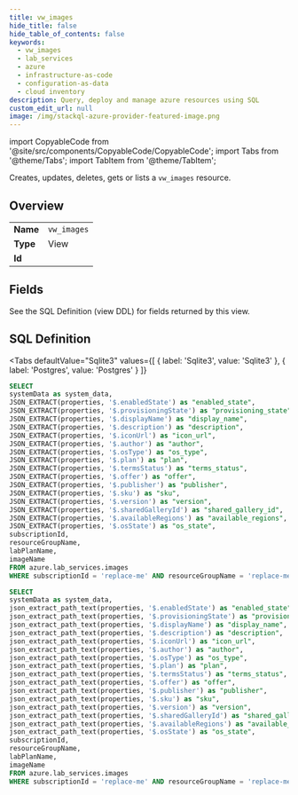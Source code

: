 ```yaml
--- 
title: vw_images
hide_title: false
hide_table_of_contents: false
keywords:
  - vw_images
  - lab_services
  - azure
  - infrastructure-as-code
  - configuration-as-data
  - cloud inventory
description: Query, deploy and manage azure resources using SQL
custom_edit_url: null
image: /img/stackql-azure-provider-featured-image.png
---
```


import CopyableCode from '@site/src/components/CopyableCode/CopyableCode';
import Tabs from '@theme/Tabs';
import TabItem from '@theme/TabItem';

Creates, updates, deletes, gets or lists a <code>vw_images</code> resource.

## Overview
<table><tbody>
<tr><td><b>Name</b></td><td><code>vw_images</code></td></tr>
<tr><td><b>Type</b></td><td>View</td></tr>
<tr><td><b>Id</b></td><td><CopyableCode code="azure.lab_services.vw_images" /></td></tr>
</tbody></table>

## Fields

See the SQL Definition (view DDL) for fields returned by this view.

## SQL Definition

<Tabs
defaultValue="Sqlite3"
values={[
{ label: 'Sqlite3', value: 'Sqlite3' },
{ label: 'Postgres', value: 'Postgres' }
]}
>
<TabItem value="Sqlite3">

```sql
SELECT
systemData as system_data,
JSON_EXTRACT(properties, '$.enabledState') as "enabled_state",
JSON_EXTRACT(properties, '$.provisioningState') as "provisioning_state",
JSON_EXTRACT(properties, '$.displayName') as "display_name",
JSON_EXTRACT(properties, '$.description') as "description",
JSON_EXTRACT(properties, '$.iconUrl') as "icon_url",
JSON_EXTRACT(properties, '$.author') as "author",
JSON_EXTRACT(properties, '$.osType') as "os_type",
JSON_EXTRACT(properties, '$.plan') as "plan",
JSON_EXTRACT(properties, '$.termsStatus') as "terms_status",
JSON_EXTRACT(properties, '$.offer') as "offer",
JSON_EXTRACT(properties, '$.publisher') as "publisher",
JSON_EXTRACT(properties, '$.sku') as "sku",
JSON_EXTRACT(properties, '$.version') as "version",
JSON_EXTRACT(properties, '$.sharedGalleryId') as "shared_gallery_id",
JSON_EXTRACT(properties, '$.availableRegions') as "available_regions",
JSON_EXTRACT(properties, '$.osState') as "os_state",
subscriptionId,
resourceGroupName,
labPlanName,
imageName
FROM azure.lab_services.images
WHERE subscriptionId = 'replace-me' AND resourceGroupName = 'replace-me' AND labPlanName = 'replace-me';
```

</TabItem>
<TabItem value="Postgres">

```sql
SELECT
systemData as system_data,
json_extract_path_text(properties, '$.enabledState') as "enabled_state",
json_extract_path_text(properties, '$.provisioningState') as "provisioning_state",
json_extract_path_text(properties, '$.displayName') as "display_name",
json_extract_path_text(properties, '$.description') as "description",
json_extract_path_text(properties, '$.iconUrl') as "icon_url",
json_extract_path_text(properties, '$.author') as "author",
json_extract_path_text(properties, '$.osType') as "os_type",
json_extract_path_text(properties, '$.plan') as "plan",
json_extract_path_text(properties, '$.termsStatus') as "terms_status",
json_extract_path_text(properties, '$.offer') as "offer",
json_extract_path_text(properties, '$.publisher') as "publisher",
json_extract_path_text(properties, '$.sku') as "sku",
json_extract_path_text(properties, '$.version') as "version",
json_extract_path_text(properties, '$.sharedGalleryId') as "shared_gallery_id",
json_extract_path_text(properties, '$.availableRegions') as "available_regions",
json_extract_path_text(properties, '$.osState') as "os_state",
subscriptionId,
resourceGroupName,
labPlanName,
imageName
FROM azure.lab_services.images
WHERE subscriptionId = 'replace-me' AND resourceGroupName = 'replace-me' AND labPlanName = 'replace-me';
```

</TabItem>
</Tabs>
